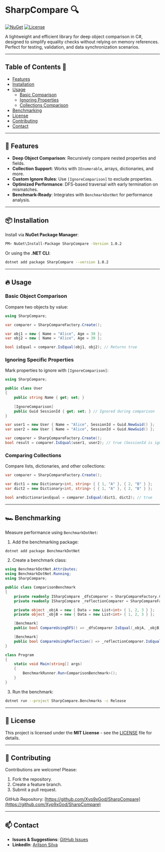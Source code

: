 # SharpCompare 🔍

[![NuGet](https://img.shields.io/nuget/v/SharpCompare.svg)](https://www.nuget.org/packages/SharpCompare/)
[![License](https://img.shields.io/badge/license-MIT-blue.svg)](https://github.com/Xyp9xGod/SharpCompare/blob/main/License.txt)

A lightweight and efficient library for deep object comparison in C#, designed to simplify equality checks without relying on memory references. Perfect for testing, validation, and data synchronization scenarios.

---

## Table of Contents 📑
- [Features](#-features)
- [Installation](#-installation)
- [Usage](#-usage)
  - [Basic Comparison](#basic-object-comparison)
  - [Ignoring Properties](#ignoring-specific-properties)
  - [Collections Comparison](#comparing-collections)
- [Benchmarking](#-benchmarking)
- [License](#-license)
- [Contributing](#-contributing)
- [Contact](#-contact)

---

## 🚀 Features
- **Deep Object Comparison**: Recursively compare nested properties and fields.
- **Collection Support**: Works with `IEnumerable`, arrays, dictionaries, and more.
- **Custom Ignore Rules**: Use `[IgnoreComparison]` to exclude properties.
- **Optimized Performance**: DFS-based traversal with early termination on mismatches.
- **Benchmark-Ready**: Integrates with `BenchmarkDotNet` for performance analysis.

---

## 📦 Installation

Install via **NuGet Package Manager**:
```sh
PM> NuGet\Install-Package SharpCompare -Version 1.0.2
```

Or using the **.NET CLI**:
```sh
dotnet add package SharpCompare --version 1.0.2
```

---

## 🔥 Usage

### Basic Object Comparison
Compare two objects by value:
```csharp
using SharpCompare;

var comparer = SharpCompareFactory.Create();

var obj1 = new { Name = "Alice", Age = 30 };
var obj2 = new { Name = "Alice", Age = 30 };

bool isEqual = comparer.IsEqual(obj1, obj2); // Returns true
```

### Ignoring Specific Properties
Mark properties to ignore with `[IgnoreComparison]`:
```csharp
using SharpCompare;

public class User
{
    public string Name { get; set; }
    
    [IgnoreComparison]
    public Guid SessionId { get; set; } // Ignored during comparison
}

var user1 = new User { Name = "Alice", SessionId = Guid.NewGuid() };
var user2 = new User { Name = "Alice", SessionId = Guid.NewGuid() };

var comparer = SharpCompareFactory.Create();
bool result = comparer.IsEqual(user1, user2); // true (SessionId is ignored)
```

### Comparing Collections
Compare lists, dictionaries, and other collections:
```csharp
var comparer = SharpCompareFactory.Create();

var dict1 = new Dictionary<int, string> { { 1, "A" }, { 2, "B" } };
var dict2 = new Dictionary<int, string> { { 1, "A" }, { 2, "B" } };

bool areDictionariesEqual = comparer.IsEqual(dict1, dict2); // true
```

---

## 🏎️ Benchmarking
Measure performance using `BenchmarkDotNet`:

1. Add the benchmarking package:
```sh
dotnet add package BenchmarkDotNet
```

2. Create a benchmark class:
```csharp
using BenchmarkDotNet.Attributes;
using BenchmarkDotNet.Running;
using SharpCompare;

public class ComparisonBenchmark
{
    private readonly ISharpCompare _dfsComparer = SharpCompareFactory.Create(useDFS: true);
    private readonly ISharpCompare _reflectionComparer = SharpCompareFactory.Create(useDFS: false);

    private object _objA = new { Data = new List<int> { 1, 2, 3 } };
    private object _objB = new { Data = new List<int> { 1, 2, 3 } };

    [Benchmark]
    public bool CompareUsingDFS() => _dfsComparer.IsEqual(_objA, _objB);

    [Benchmark]
    public bool CompareUsingReflection() => _reflectionComparer.IsEqual(_objA, _objB);
}

class Program
{
    static void Main(string[] args)
    {
        BenchmarkRunner.Run<ComparisonBenchmark>();
    }
}
```

3. Run the benchmark:
```sh
dotnet run --project SharpCompare.Benchmarks -c Release
```

---

## 📜 License
This project is licensed under the **MIT License** - see the [LICENSE](https://github.com/Xyp9xGod/SharpCompare/blob/main/License.txt) file for details.

---

## 🤝 Contributing
Contributions are welcome! Please:
1. Fork the repository.
2. Create a feature branch.
3. Submit a pull request.

GitHub Repository: [https://github.com/Xyp9xGod/SharpCompare](https://github.com/Xyp9xGod/SharpCompare)

---

## 📫 Contact
- **Issues & Suggestions**: [GitHub Issues](https://github.com/Xyp9xGod/SharpCompare/issues)
- **LinkedIn**: [Arilson Silva](https://www.linkedin.com/in/arilsonsilva/)
